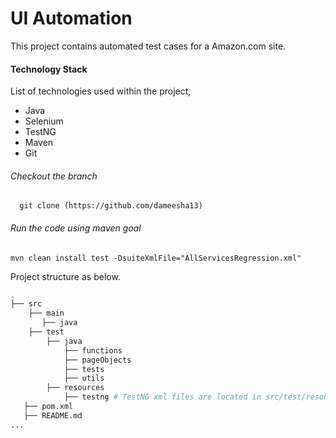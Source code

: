 # UI Automation

This project contains automated test cases for a Amazon.com site.

#### **Technology Stack**

 List of technologies used within the project,
* Java
* Selenium
* TestNG
* Maven
* Git

###### Checkout the branch
      git clone (https://github.com/dameesha13)

###### Run the code using maven goal

```
mvn clean install test -DsuiteXmlFile="AllServicesRegression.xml" 
```

Project structure as below.

``` bash
.
├── src
    ├── main
       ├── java
    ├── test
        ├── java
            ├── functions
            ├── pageObjects
            ├── tests
            ├── utils
        ├── resources
            ├── testng # TestNG xml files are located in src/test/resources/testng/ directory.
   ├── pom.xml
   ├── README.md   
...



